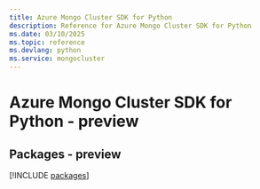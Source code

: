 ```yaml
---
title: Azure Mongo Cluster SDK for Python
description: Reference for Azure Mongo Cluster SDK for Python
ms.date: 03/10/2025
ms.topic: reference
ms.devlang: python
ms.service: mongocluster
---
```

# Azure Mongo Cluster SDK for Python - preview
## Packages - preview
[!INCLUDE [packages](mongo-cluster-index.md)]